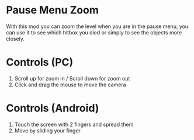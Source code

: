 # Pause Menu Zoom

With this mod you can zoom the level when you are in the pause menu, you can use it to see which hitbox you died or simply to see the objects more closely.

# Controls (PC)

1. Scroll up for zoom in / Scroll down for zoom out
2. Click and drag the mouse to move the camera

# Controls (Android)

1. Touch the screen with 2 fingers and spread them
2. Move by sliding your finger
